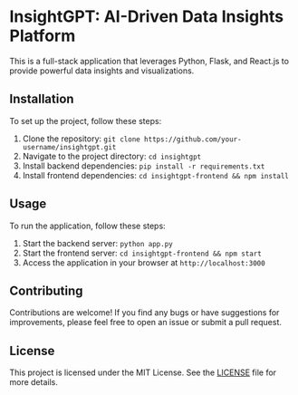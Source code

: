 # InsightGPT: AI-Driven Data Insights Platform

This is a full-stack application that leverages Python, Flask, and React.js to provide powerful data insights and visualizations.

## Installation

To set up the project, follow these steps:

1. Clone the repository: `git clone https://github.com/your-username/insightgpt.git`
2. Navigate to the project directory: `cd insightgpt`
3. Install backend dependencies: `pip install -r requirements.txt`
4. Install frontend dependencies: `cd insightgpt-frontend && npm install`

## Usage

To run the application, follow these steps:

1. Start the backend server: `python app.py`
2. Start the frontend server: `cd insightgpt-frontend && npm start`
3. Access the application in your browser at `http://localhost:3000`

## Contributing

Contributions are welcome! If you find any bugs or have suggestions for improvements, please feel free to open an issue or submit a pull request.

## License

This project is licensed under the MIT License. See the [LICENSE](https://github.com/your-username/insightgpt/blob/main/LICENSE) file for more details.
```